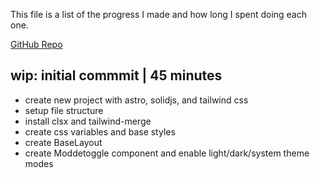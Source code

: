 This file is a list of the progress I made and how long I spent doing each one.

[GitHub Repo](https://github.com/ryandotfurrer/rf-firstlook-take-home)

## wip: initial commmit | 45 minutes

- create new project with astro, solidjs, and tailwind css
- setup file structure
- install clsx and tailwind-merge
- create css variables and base styles
- create BaseLayout
- create Moddetoggle component and enable light/dark/system theme modes

## 
